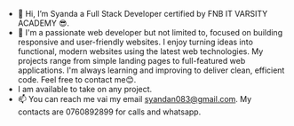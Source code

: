 - 👋 Hi, I’m Syanda a Full Stack Developer certified by FNB IT VARSITY ACADEMY 😎.
- 💞️ I'm a passionate web developer but not limited to, focused on building responsive and user-friendly websites. I enjoy turning ideas into functional, modern websites using the latest web technologies. My projects range from simple landing pages to full-featured web applications. I'm always learning and improving to deliver clean, efficient code. Feel free to contact me😊. 
- I am available to take on any project.
- 📫 You can reach me vai my email syandan083@gmail.com.
 My contacts are 0760892899 for calls and whatsapp.
<!---
Syanda9/Syanda9 is a ✨ special ✨ repository because its `README.md` (this file) appears on your GitHub profile.
You can click the Preview link to take a look at your changes.
--->
